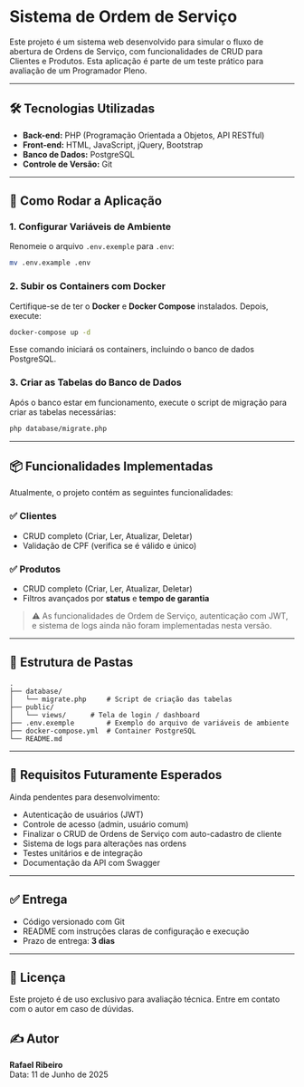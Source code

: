 # Sistema de Ordem de Serviço

Este projeto é um sistema web desenvolvido para simular o fluxo de abertura de Ordens de Serviço, com funcionalidades de CRUD para Clientes e Produtos. Esta aplicação é parte de um teste prático para avaliação de um Programador Pleno.

---

## 🛠️ Tecnologias Utilizadas

- **Back-end:** PHP (Programação Orientada a Objetos, API RESTful)
- **Front-end:** HTML, JavaScript, jQuery, Bootstrap
- **Banco de Dados:** PostgreSQL
- **Controle de Versão:** Git

---

## 🚀 Como Rodar a Aplicação

### 1. Configurar Variáveis de Ambiente

Renomeie o arquivo `.env.exemple` para `.env`:

```bash
mv .env.example .env
```

### 2. Subir os Containers com Docker

Certifique-se de ter o **Docker** e **Docker Compose** instalados. Depois, execute:

```bash
docker-compose up -d
```

Esse comando iniciará os containers, incluindo o banco de dados PostgreSQL.

### 3. Criar as Tabelas do Banco de Dados

Após o banco estar em funcionamento, execute o script de migração para criar as tabelas necessárias:

```bash
php database/migrate.php
```

---

## 📦 Funcionalidades Implementadas

Atualmente, o projeto contém as seguintes funcionalidades:

### ✅ Clientes

- CRUD completo (Criar, Ler, Atualizar, Deletar)
- Validação de CPF (verifica se é válido e único)

### ✅ Produtos

- CRUD completo (Criar, Ler, Atualizar, Deletar)
- Filtros avançados por **status** e **tempo de garantia**

> ⚠️ As funcionalidades de Ordem de Serviço, autenticação com JWT, e sistema de logs ainda não foram implementadas nesta versão.

---

## 📂 Estrutura de Pastas

```
.
├── database/
│   └── migrate.php     # Script de criação das tabelas
├── public/
│   └── views/      # Tela de login / dashboard
├── .env.exemple        # Exemplo do arquivo de variáveis de ambiente
├── docker-compose.yml  # Container PostgreSQL
└── README.md
```

---

## 📌 Requisitos Futuramente Esperados

Ainda pendentes para desenvolvimento:

- Autenticação de usuários (JWT)
- Controle de acesso (admin, usuário comum)
- Finalizar o CRUD de Ordens de Serviço com auto-cadastro de cliente
- Sistema de logs para alterações nas ordens
- Testes unitários e de integração
- Documentação da API com Swagger

---

## ✅ Entrega

- Código versionado com Git
- README com instruções claras de configuração e execução
- Prazo de entrega: **3 dias**

---

## 🤝 Licença

Este projeto é de uso exclusivo para avaliação técnica. Entre em contato com o autor em caso de dúvidas.

## ✍️ Autor

**Rafael Ribeiro**  
Data: 11 de Junho de 2025